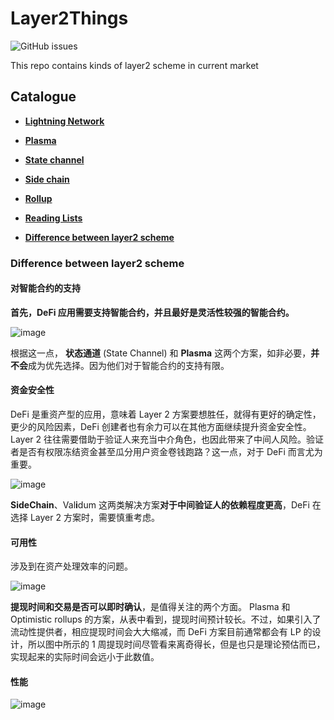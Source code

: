 # Layer2Things

![GitHub issues](https://img.shields.io/github/issues/Whisker17/Layer2Things)

This repo contains kinds of layer2 scheme in current market

## Catalogue

- [**Lightning Network**](https://github.com/Whisker17/Layer2Things/blob/main/lightningnetwork/README.md)

- [**Plasma**](https://github.com/Whisker17/Layer2Things/blob/main/plasma/README.md)
- [**State channel**](https://github.com/Whisker17/Layer2Things/blob/main/statechannel/README.md)
- [**Side chain**](https://github.com/Whisker17/Layer2Things/blob/main/sidechain/README.md)

- [**Rollup**](https://github.com/Whisker17/Layer2Things/blob/main/rollup/README.md)
- [**Reading Lists**](https://github.com/Whisker17/Layer2Things/blob/main/Reading_Lists.md)

- [**Difference between layer2 scheme**](#Difference-between-layer2-scheme)

### Difference between layer2 scheme

#### 对智能合约的支持

**首先，DeFi 应用需要支持智能合约，并且最好是灵活性较强的智能合约。**

![image](https://user-images.githubusercontent.com/12571049/98761196-e4ffa280-240f-11eb-91a0-308e0f62e858.png)

根据这一点， **状态通道** (State Channel) 和 **Plasma** 这两个方案，如非必要，**并不会**成为优先选择。因为他们对于智能合约的支持有限。

#### 资金安全性

DeFi 是重资产型的应用，意味着 Layer 2 方案要想胜任，就得有更好的确定性，更少的风险因素，DeFi 创建者也有余力可以在其他方面继续提升资金安全性。Layer 2 往往需要借助于验证人来充当中介角色，也因此带来了中间人风险。验证者是否有权限冻结资金甚至瓜分用户资金卷钱跑路？这一点，对于 DeFi 而言尤为重要。

![image](https://user-images.githubusercontent.com/12571049/98761294-17a99b00-2410-11eb-9763-ebc66ef7e387.png)

**SideChain**、Val**i**dum 这两类解决方案**对于中间验证人的依赖程度更高**，DeFi 在选择 Layer 2 方案时，需要慎重考虑。

#### 可用性

涉及到在资产处理效率的问题。

![image](https://user-images.githubusercontent.com/12571049/98761381-40ca2b80-2410-11eb-81c0-482beb29fc24.png)

**提现时间和交易是否可以即时确认**，是值得关注的两个方面。 Plasma 和 Optimistic rollups 的方案，从表中看到，提现时间预计较长。不过，如果引入了流动性提供者，相应提现时间会大大缩减，而 DeFi 方案目前通常都会有 LP 的设计，所以图中所示的 1 周提现时间尽管看来离奇得长，但是也只是理论预估而已，实现起来的实际时间会远小于此数值。

#### 性能

![image](https://user-images.githubusercontent.com/12571049/98761416-59d2dc80-2410-11eb-8c81-601875cbb032.png)
